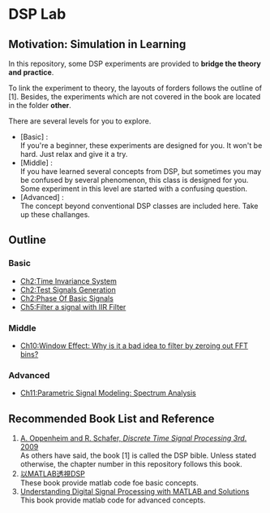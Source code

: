 ﻿# DSP Lab

## Motivation: Simulation in Learning
In this repository, some DSP experiments are provided to **bridge the theory and practice**.

To link the experiment to theory, the layouts of forders follows the outline of [1]. Besides, the experiments which are not covered in the book are located in the folder **other**.

There are several levels for you to explore.
- [Basic] :  
If you're a beginner, these experiments are designed for you. It won't be hard. Just relax and give it a try.
- [Middle] :  
If you have learned several concepts from DSP, but sometimes you may be confused by several phenomenon, this class is designed for you. Some experiment in this level are started with a confusing question.
- [Advanced] :  
The concept beyond conventional DSP classes are included here. Take up these challanges.

## Outline  

### Basic
- [Ch2:Time Invariance System](%5Bh2%5DDiscreteTimeSignalAndSystem/%5BBasic%5DTimeInvariance)
- [Ch2:Test Signals Generation](%5BCh2%5DDiscreteTimeSignalAndSystem/%5BBasic%5DTestSignalsGeneration)
- [Ch2:Phase Of Basic Signals](%5BCh2%5DDiscreteTimeSignalAndSystem/%5BBasic%5DMagPhaseOfSignal)  
- [Ch5:Filter a signal with IIR Filter](%5BCh5%5DTransformAnalysisOfLTISystem/Filter)  

### Middle
- [Ch10:Window Effect: Why is it a bad idea to filter by zeroing out FFT bins?](%5BCh7%5DFilterDesignTechniques/%5BMiddle%5DWindowEffect)  

### Advanced
- [Ch11:Parametric Signal Modeling: Spectrum Analysis](%5BCh11%5DParametricSignalModeling/%5BAdvanced%5DSpectrumAnalysis)

## Recommended Book List and Reference


1. [A. Oppenheim and R. Schafer, *Discrete Time Signal Processing 3rd*. 2009](https://dl.acm.org/citation.cfm?id=1795494)  
As others have said, the book [1] is called the DSP bible. Unless stated otherwise, the chapter number in this repository follows this book.
2. [以MATLAB透視DSP](https://www.kingstone.com.tw/new/basic/2014712029455)  
These book provide matlab code foe basic concepts.
3. [Understanding Digital Signal Processing with MATLAB and Solutions](https://www.mathworks.com/academia/books/understanding-digital-signal-processing-with-matlab-and-solutions-poularikas.html)  
This book provide matlab code for advanced concepts.